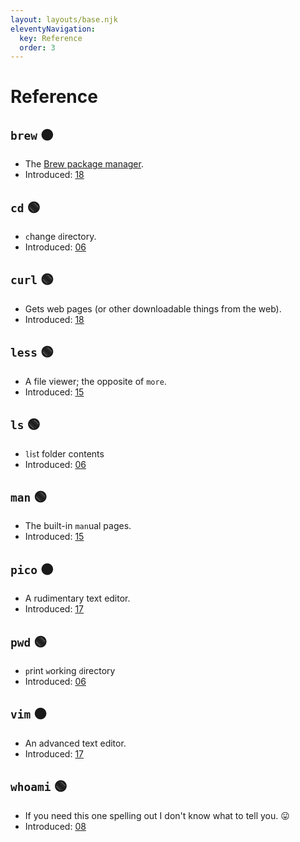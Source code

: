 ```yaml
---
layout: layouts/base.njk
eleventyNavigation:
  key: Reference
  order: 3
---
```


# Reference

## `brew` 🟠

- The [Brew package manager](https://brew.sh).
- Introduced: [18](/learn/18-homebrew/)

## `cd` 🟢

- `c`hange `d`irectory.
- Introduced: [06](/learn/06-the-structure-of-a-command/)

## `curl` 🟢

- Gets web pages (or other downloadable things from the web).
- Introduced: [18](/learn/18-homebrew/)

## `less` 🟢

- A file viewer; the opposite of `more`.
- Introduced: [15](/learn/15-less-is-more/)

## `ls` 🟢

- `l`i`s`t folder contents
- Introduced: [06](/learn/06-the-structure-of-a-command/)

## `man` 🟢

- The built-in `man`ual pages.
- Introduced: [15](/learn/15-less-is-more/)

## `pico` 🟠

- A rudimentary text editor.
- Introduced: [17](/learn/17-a-rapid-advance/)

## `pwd` 🟢

- `p`rint `w`orking `d`irectory
- Introduced: [06](/learn/06-the-structure-of-a-command/)

## `vim` 🟠

- An advanced text editor.
- Introduced: [17](/learn/17-a-rapid-advance/)

## `whoami` 🟢

- If you need this one spelling out I don't know what to tell you. 😛
- Introduced: [08](/learn/08-file-paths/)
